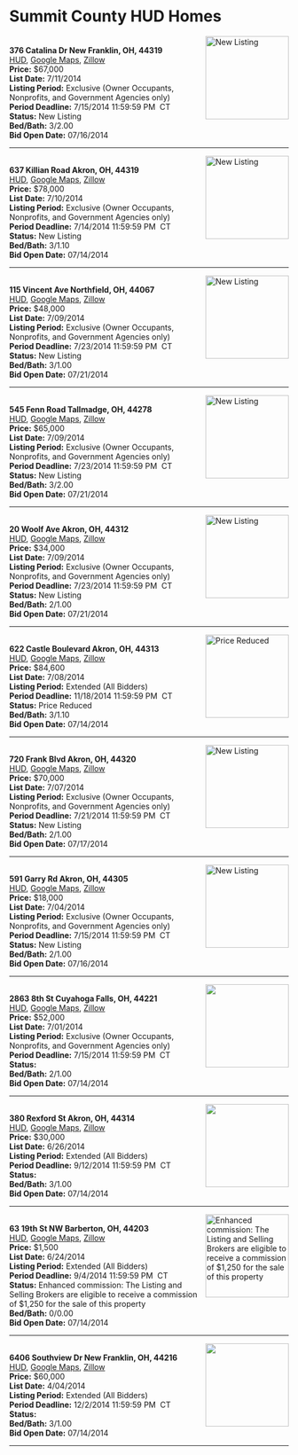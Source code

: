 # Summit County HUD Homes

[<img alt="New Listing" src="https://www.hudhomestore.com/pages/ImageShow.aspx?Case=412-586544" align="right" style="height:150px;">](http://www.hudhomestore.com/Listing/PropertyDetails.aspx?caseNumber=412-586544)  
**376 Catalina Dr New Franklin, OH, 44319**  
[HUD](http://www.hudhomestore.com/Listing/PropertyDetails.aspx?caseNumber=412-586544), [Google Maps](http://maps.google.com/maps?q=376+Catalina+Dr+New+Franklin%2C+OH%2C+44319), [Zillow](http://www.zillow.com/homes/376+Catalina+Dr+New+Franklin%2C+OH%2C+44319/)  
**Price:** $67,000  
**List Date:** 7/11/2014  
**Listing Period:** Exclusive (Owner Occupants, Nonprofits, and Government Agencies only)  
**Period Deadline:** 7/15/2014 11:59:59 PM  CT  
**Status:** New Listing  
**Bed/Bath:** 3/2.00  
**Bid Open Date:** 07/16/2014

***

[<img alt="New Listing" src="https://www.hudhomestore.com/pages/ImageShow.aspx?Case=412-558624" align="right" style="height:150px;">](http://www.hudhomestore.com/Listing/PropertyDetails.aspx?caseNumber=412-558624)  
**637 Killian Road Akron, OH, 44319**  
[HUD](http://www.hudhomestore.com/Listing/PropertyDetails.aspx?caseNumber=412-558624), [Google Maps](http://maps.google.com/maps?q=637+Killian+Road+Akron%2C+OH%2C+44319), [Zillow](http://www.zillow.com/homes/637+Killian+Road+Akron%2C+OH%2C+44319/)  
**Price:** $78,000  
**List Date:** 7/10/2014  
**Listing Period:** Exclusive (Owner Occupants, Nonprofits, and Government Agencies only)  
**Period Deadline:** 7/14/2014 11:59:59 PM  CT  
**Status:** New Listing  
**Bed/Bath:** 3/1.10  
**Bid Open Date:** 07/14/2014

***

[<img alt="New Listing" src="https://www.hudhomestore.com/pages/ImageShow.aspx?Case=412-704763" align="right" style="height:150px;">](http://www.hudhomestore.com/Listing/PropertyDetails.aspx?caseNumber=412-704763)  
**115 Vincent Ave Northfield, OH, 44067**  
[HUD](http://www.hudhomestore.com/Listing/PropertyDetails.aspx?caseNumber=412-704763), [Google Maps](http://maps.google.com/maps?q=115+Vincent+Ave+Northfield%2C+OH%2C+44067), [Zillow](http://www.zillow.com/homes/115+Vincent+Ave+Northfield%2C+OH%2C+44067/)  
**Price:** $48,000  
**List Date:** 7/09/2014  
**Listing Period:** Exclusive (Owner Occupants, Nonprofits, and Government Agencies only)  
**Period Deadline:** 7/23/2014 11:59:59 PM  CT  
**Status:** New Listing  
**Bed/Bath:** 3/1.00  
**Bid Open Date:** 07/21/2014

***

[<img alt="New Listing" src="https://www.hudhomestore.com/pages/ImageShow.aspx?Case=412-669361" align="right" style="height:150px;">](http://www.hudhomestore.com/Listing/PropertyDetails.aspx?caseNumber=412-669361)  
**545 Fenn Road Tallmadge, OH, 44278**  
[HUD](http://www.hudhomestore.com/Listing/PropertyDetails.aspx?caseNumber=412-669361), [Google Maps](http://maps.google.com/maps?q=545+Fenn+Road+Tallmadge%2C+OH%2C+44278), [Zillow](http://www.zillow.com/homes/545+Fenn+Road+Tallmadge%2C+OH%2C+44278/)  
**Price:** $65,000  
**List Date:** 7/09/2014  
**Listing Period:** Exclusive (Owner Occupants, Nonprofits, and Government Agencies only)  
**Period Deadline:** 7/23/2014 11:59:59 PM  CT  
**Status:** New Listing  
**Bed/Bath:** 3/2.00  
**Bid Open Date:** 07/21/2014

***

[<img alt="New Listing" src="https://www.hudhomestore.com/pages/ImageShow.aspx?Case=412-537198" align="right" style="height:150px;">](http://www.hudhomestore.com/Listing/PropertyDetails.aspx?caseNumber=412-537198)  
**20 Woolf Ave Akron, OH, 44312**  
[HUD](http://www.hudhomestore.com/Listing/PropertyDetails.aspx?caseNumber=412-537198), [Google Maps](http://maps.google.com/maps?q=20+Woolf+Ave+Akron%2C+OH%2C+44312), [Zillow](http://www.zillow.com/homes/20+Woolf+Ave+Akron%2C+OH%2C+44312/)  
**Price:** $34,000  
**List Date:** 7/09/2014  
**Listing Period:** Exclusive (Owner Occupants, Nonprofits, and Government Agencies only)  
**Period Deadline:** 7/23/2014 11:59:59 PM  CT  
**Status:** New Listing  
**Bed/Bath:** 2/1.00  
**Bid Open Date:** 07/21/2014

***

[<img alt="Price Reduced" src="https://www.hudhomestore.com/pages/ImageShow.aspx?Case=412-492396" align="right" style="height:150px;">](http://www.hudhomestore.com/Listing/PropertyDetails.aspx?caseNumber=412-492396)  
**622 Castle Boulevard Akron, OH, 44313**  
[HUD](http://www.hudhomestore.com/Listing/PropertyDetails.aspx?caseNumber=412-492396), [Google Maps](http://maps.google.com/maps?q=622+Castle+Boulevard+Akron%2C+OH%2C+44313), [Zillow](http://www.zillow.com/homes/622+Castle+Boulevard+Akron%2C+OH%2C+44313/)  
**Price:** $84,600  
**List Date:** 7/08/2014  
**Listing Period:** Extended (All Bidders)  
**Period Deadline:** 11/18/2014 11:59:59 PM  CT  
**Status:** Price Reduced  
**Bed/Bath:** 3/1.10  
**Bid Open Date:** 07/14/2014

***

[<img alt="New Listing" src="https://www.hudhomestore.com/pages/ImageShow.aspx?Case=412-692208" align="right" style="height:150px;">](http://www.hudhomestore.com/Listing/PropertyDetails.aspx?caseNumber=412-692208)  
**720 Frank Blvd Akron, OH, 44320**  
[HUD](http://www.hudhomestore.com/Listing/PropertyDetails.aspx?caseNumber=412-692208), [Google Maps](http://maps.google.com/maps?q=720+Frank+Blvd+Akron%2C+OH%2C+44320), [Zillow](http://www.zillow.com/homes/720+Frank+Blvd+Akron%2C+OH%2C+44320/)  
**Price:** $70,000  
**List Date:** 7/07/2014  
**Listing Period:** Exclusive (Owner Occupants, Nonprofits, and Government Agencies only)  
**Period Deadline:** 7/21/2014 11:59:59 PM  CT  
**Status:** New Listing  
**Bed/Bath:** 2/1.00  
**Bid Open Date:** 07/17/2014

***

[<img alt="New Listing" src="https://www.hudhomestore.com/pages/ImageShow.aspx?Case=412-536191" align="right" style="height:150px;">](http://www.hudhomestore.com/Listing/PropertyDetails.aspx?caseNumber=412-536191)  
**591 Garry Rd Akron, OH, 44305**  
[HUD](http://www.hudhomestore.com/Listing/PropertyDetails.aspx?caseNumber=412-536191), [Google Maps](http://maps.google.com/maps?q=591+Garry+Rd+Akron%2C+OH%2C+44305), [Zillow](http://www.zillow.com/homes/591+Garry+Rd+Akron%2C+OH%2C+44305/)  
**Price:** $18,000  
**List Date:** 7/04/2014  
**Listing Period:** Exclusive (Owner Occupants, Nonprofits, and Government Agencies only)  
**Period Deadline:** 7/15/2014 11:59:59 PM  CT  
**Status:** New Listing  
**Bed/Bath:** 2/1.00  
**Bid Open Date:** 07/16/2014

***

[<img alt="" src="https://www.hudhomestore.com/pages/ImageShow.aspx?Case=412-595323" align="right" style="height:150px;">](http://www.hudhomestore.com/Listing/PropertyDetails.aspx?caseNumber=412-595323)  
**2863 8th St Cuyahoga Falls, OH, 44221**  
[HUD](http://www.hudhomestore.com/Listing/PropertyDetails.aspx?caseNumber=412-595323), [Google Maps](http://maps.google.com/maps?q=2863+8th+St+Cuyahoga+Falls%2C+OH%2C+44221), [Zillow](http://www.zillow.com/homes/2863+8th+St+Cuyahoga+Falls%2C+OH%2C+44221/)  
**Price:** $52,000  
**List Date:** 7/01/2014  
**Listing Period:** Exclusive (Owner Occupants, Nonprofits, and Government Agencies only)  
**Period Deadline:** 7/15/2014 11:59:59 PM  CT  
**Status:**   
**Bed/Bath:** 2/1.00  
**Bid Open Date:** 07/14/2014

***

[<img alt="" src="https://www.hudhomestore.com/pages/ImageShow.aspx?Case=412-384212" align="right" style="height:150px;">](http://www.hudhomestore.com/Listing/PropertyDetails.aspx?caseNumber=412-384212)  
**380 Rexford St Akron, OH, 44314**  
[HUD](http://www.hudhomestore.com/Listing/PropertyDetails.aspx?caseNumber=412-384212), [Google Maps](http://maps.google.com/maps?q=380+Rexford+St+Akron%2C+OH%2C+44314), [Zillow](http://www.zillow.com/homes/380+Rexford+St+Akron%2C+OH%2C+44314/)  
**Price:** $30,000  
**List Date:** 6/26/2014  
**Listing Period:** Extended (All Bidders)  
**Period Deadline:** 9/12/2014 11:59:59 PM  CT  
**Status:**   
**Bed/Bath:** 3/1.00  
**Bid Open Date:** 07/14/2014

***

[<img alt="Enhanced commission: The Listing and Selling Brokers are eligible to receive a commission of $1,250 for the sale of this property" src="https://www.hudhomestore.com/pages/ImageShow.aspx?Case=412-537707" align="right" style="height:150px;">](http://www.hudhomestore.com/Listing/PropertyDetails.aspx?caseNumber=412-537707)  
**63 19th St NW Barberton, OH, 44203**  
[HUD](http://www.hudhomestore.com/Listing/PropertyDetails.aspx?caseNumber=412-537707), [Google Maps](http://maps.google.com/maps?q=63+19th+St+NW+Barberton%2C+OH%2C+44203), [Zillow](http://www.zillow.com/homes/63+19th+St+NW+Barberton%2C+OH%2C+44203/)  
**Price:** $1,500  
**List Date:** 6/24/2014  
**Listing Period:** Extended (All Bidders)  
**Period Deadline:** 9/4/2014 11:59:59 PM  CT  
**Status:** Enhanced commission: The Listing and Selling Brokers are eligible to receive a commission of $1,250 for the sale of this property  
**Bed/Bath:** 0/0.00  
**Bid Open Date:** 07/14/2014

***

[<img alt="" src="https://www.hudhomestore.com/pages/ImageShow.aspx?Case=412-535581" align="right" style="height:150px;">](http://www.hudhomestore.com/Listing/PropertyDetails.aspx?caseNumber=412-535581)  
**6406 Southview Dr New Franklin, OH, 44216**  
[HUD](http://www.hudhomestore.com/Listing/PropertyDetails.aspx?caseNumber=412-535581), [Google Maps](http://maps.google.com/maps?q=6406+Southview+Dr+New+Franklin%2C+OH%2C+44216), [Zillow](http://www.zillow.com/homes/6406+Southview+Dr+New+Franklin%2C+OH%2C+44216/)  
**Price:** $60,000  
**List Date:** 4/04/2014  
**Listing Period:** Extended (All Bidders)  
**Period Deadline:** 12/2/2014 11:59:59 PM  CT  
**Status:**   
**Bed/Bath:** 3/1.00  
**Bid Open Date:** 07/14/2014

***

